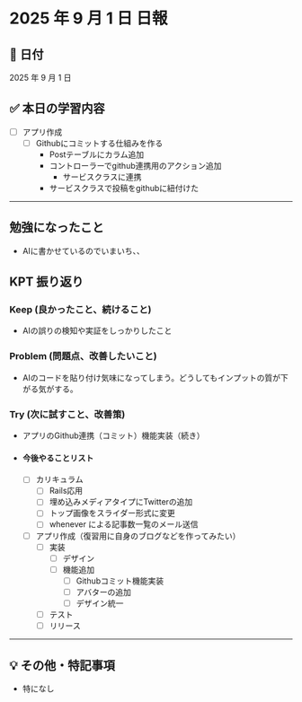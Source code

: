 # 2025 年 9 月 1 日 日報

## 📅 日付

2025 年 9 月 1 日

## ✅ 本日の学習内容
- [ ] アプリ作成
  - [ ] Githubにコミットする仕組みを作る
    - Postテーブルにカラム追加
    - コントローラーでgithub連携用のアクション追加
      - サービスクラスに連携
    - サービスクラスで投稿をgithubに紐付けた
---

## 勉強になったこと
- AIに書かせているのでいまいち、、

## KPT 振り返り

### Keep (良かったこと、続けること)

- AIの誤りの検知や実証をしっかりしたこと

### Problem (問題点、改善したいこと)

- AIのコードを貼り付け気味になってしまう。どうしてもインプットの質が下がる気がする。


### Try (次に試すこと、改善策)

- アプリのGithub連携（コミット）機能実装（続き）

- #### 今後やることリスト
  - [ ] カリキュラム
    - [ ] Rails応用
     - [ ] 埋め込みメディアタイプにTwitterの追加
     - [ ] トップ画像をスライダー形式に変更
     - [ ] whenever による記事数一覧のメール送信
  - [ ] アプリ作成（復習用に自身のブログなどを作ってみたい）
    - [ ] 実装
      - [ ] デザイン
      - [ ] 機能追加
        - [ ] Githubコミット機能実装
        - [ ] アバターの追加
        - [ ] デザイン統一
    - [ ] テスト
    - [ ] リリース
---

## 💡 その他・特記事項

- 特になし
